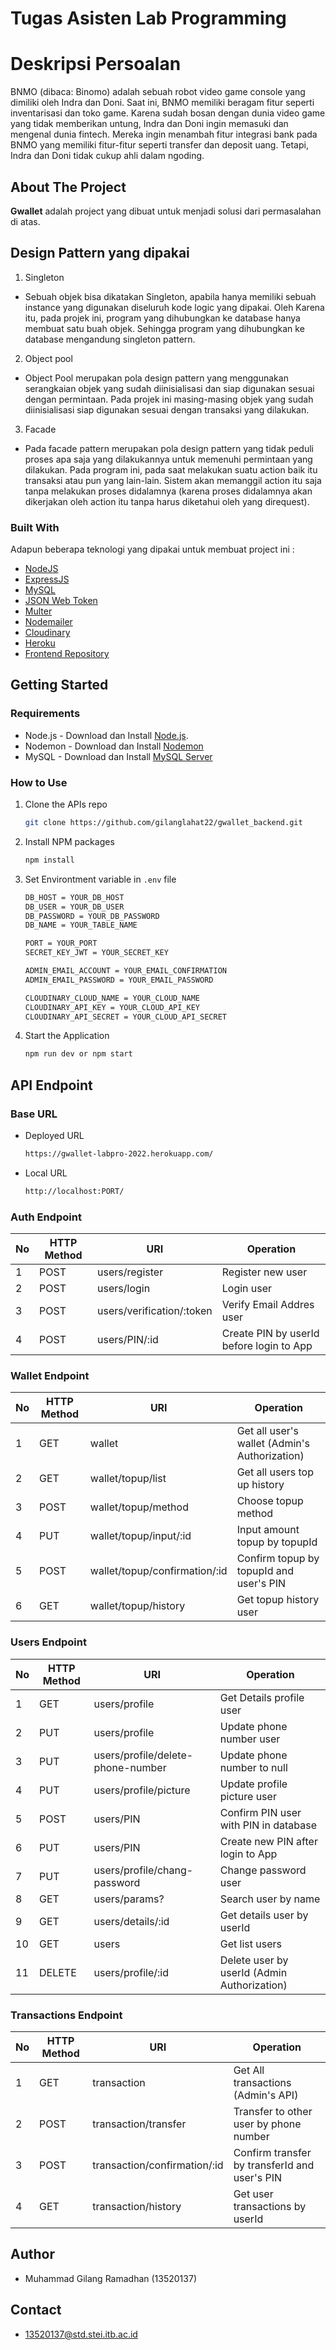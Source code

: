 # Tugas Asisten Lab Programming

# Deskripsi Persoalan

BNMO (dibaca: Binomo) adalah sebuah robot video game console yang dimiliki oleh Indra dan Doni. Saat ini, BNMO memiliki beragam fitur seperti inventarisasi dan toko game. Karena sudah bosan dengan dunia video game yang tidak memberikan untung, Indra dan Doni ingin memasuki dan mengenal dunia fintech. Mereka ingin menambah fitur integrasi bank pada BNMO yang memiliki fitur-fitur seperti transfer dan deposit uang. Tetapi, Indra dan Doni tidak cukup ahli dalam ngoding.


## About The Project

**Gwallet** adalah project yang dibuat untuk menjadi solusi dari permasalahan di atas.

## Design Pattern yang dipakai
1. Singleton
- Sebuah objek bisa dikatakan Singleton, apabila hanya memiliki sebuah instance yang digunakan diseluruh kode logic yang dipakai. Oleh Karena itu, pada projek ini, program yang dihubungkan ke database hanya membuat satu buah objek. Sehingga program yang dihubungkan ke database mengandung singleton pattern.
2. Object pool
- Object Pool merupakan pola design pattern yang menggunakan serangkaian objek yang sudah diinisialisasi dan siap digunakan sesuai dengan permintaan. Pada projek ini masing-masing objek yang sudah diinisialisasi siap digunakan sesuai dengan transaksi yang dilakukan.
3. Facade
- Pada facade pattern merupakan pola design pattern yang tidak peduli proses apa saja yang dilakukannya untuk memenuhi permintaan yang dilakukan. Pada program ini, pada saat melakukan suatu action baik itu transaksi atau pun yang lain-lain. Sistem akan memanggil action itu saja tanpa melakukan proses didalamnya (karena proses didalamnya akan dikerjakan oleh action itu tanpa harus diketahui oleh yang direquest).

### Built With

Adapun beberapa teknologi yang dipakai untuk membuat project ini :

- [NodeJS](https://nodejs.org/)
- [ExpressJS](https://expressjs.com/)
- [MySQL](https://www.mysql.com/)
- [JSON Web Token](https://jwt.io/)
- [Multer](https://www.npmjs.com/package/multer)
- [Nodemailer](https://nodemailer.com/about/)
- [Cloudinary](https://cloudinary.com/)
- [Heroku](https://www.heroku.com/)
- [Frontend Repository](https://github.com/gilanglahat22/gwallet_frontend)

## Getting Started

### Requirements

- Node.js - Download dan Install [Node.js](https://nodejs.org/en/).
- Nodemon - Download dan Install [Nodemon](https://www.npmjs.com/package/nodemon)
- MySQL - Download dan Install [MySQL Server](https://www.mysql.com/downloads/)

### How to Use

1. Clone the APIs repo

   ```sh
   git clone https://github.com/gilanglahat22/gwallet_backend.git
   ```
2. Install NPM packages
   ```sh
   npm install
   ```
3. Set Environtment variable in `.env` file

   ```sh
   DB_HOST = YOUR_DB_HOST
   DB_USER = YOUR_DB_USER
   DB_PASSWORD = YOUR_DB_PASSWORD
   DB_NAME = YOUR_TABLE_NAME

   PORT = YOUR_PORT
   SECRET_KEY_JWT = YOUR_SECRET_KEY

   ADMIN_EMAIL_ACCOUNT = YOUR_EMAIL_CONFIRMATION
   ADMIN_EMAIL_PASSWORD = YOUR_EMAIL_PASSWORD

   CLOUDINARY_CLOUD_NAME = YOUR_CLOUD_NAME
   CLOUDINARY_API_KEY = YOUR_CLOUD_API_KEY
   CLOUDINARY_API_SECRET = YOUR_CLOUD_API_SECRET
   ```

4. Start the Application
   ```sh
   npm run dev or npm start
   ```

## API Endpoint

### Base URL

- Deployed URL
  ```sh
  https://gwallet-labpro-2022.herokuapp.com/
  ```
- Local URL
  ```sh
  http://localhost:PORT/
  ```

### Auth Endpoint

| No  | HTTP Method | URI                       | Operation                                |
| --- | ----------- | ------------------------- | ---------------------------------------- |
| 1   | POST        | users/register            | Register new user                        |
| 2   | POST        | users/login               | Login user                               |
| 3   | POST        | users/verification/:token | Verify Email Addres user                 |
| 4   | POST        | users/PIN/:id             | Create PIN by userId before login to App |

### Wallet Endpoint

| No  | HTTP Method | URI                           | Operation                                     |
| --- | ----------- | ----------------------------- | --------------------------------------------- |
| 1   | GET         | wallet                        | Get all user's wallet (Admin's Authorization) |
| 2   | GET         | wallet/topup/list             | Get all users top up history                  |
| 3   | POST        | wallet/topup/method           | Choose topup method                           |
| 4   | PUT         | wallet/topup/input/:id        | Input amount topup by topupId                 |
| 5   | POST        | wallet/topup/confirmation/:id | Confirm topup by topupId and user's PIN       |
| 6   | GET         | wallet/topup/history          | Get topup history user                        |

### Users Endpoint

| No  | HTTP Method | URI                               | Operation                                   |
| --- | ----------- | --------------------------------- | ------------------------------------------- |
| 1   | GET         | users/profile                     | Get Details profile user                    |
| 2   | PUT         | users/profile                     | Update phone number user                    |
| 3   | PUT         | users/profile/delete-phone-number | Update phone number to null                 |
| 4   | PUT         | users/profile/picture             | Update profile picture user                 |
| 5   | POST        | users/PIN                         | Confirm PIN user with PIN in database       |
| 6   | PUT         | users/PIN                         | Create new PIN after login to App           |
| 7   | PUT         | users/profile/chang-password      | Change password user                        |
| 8   | GET         | users/params?                     | Search user by name                         |
| 9   | GET         | users/details/:id                 | Get details user by userId                  |
| 10  | GET         | users                             | Get list users                              |
| 11  | DELETE      | users/profile/:id                 | Delete user by userId (Admin Authorization) |

### Transactions Endpoint

| No  | HTTP Method | URI                          | Operation                                     |
| --- | ----------- | ---------------------------- | --------------------------------------------- |
| 1   | GET         | transaction                  | Get All transactions (Admin's API)            |
| 2   | POST        | transaction/transfer         | Transfer to other user by phone number        |
| 3   | POST        | transaction/confirmation/:id | Confirm transfer by transferId and user's PIN |
| 4   | GET         | transaction/history          | Get user transactions by userId               |

## Author

- Muhammad Gilang Ramadhan (13520137)
## Contact
- 13520137@std.stei.itb.ac.id

